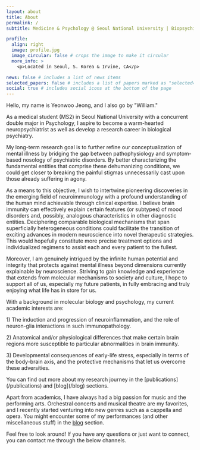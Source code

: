 ```yaml
---
layout: about
title: About
permalink: /
subtitle: Medicine & Psychology @ Seoul National University | Biopsychiatry Researcher | Talent Award of Korea #<a href=''></a>. 

profile:
  align: right
  image: profile.jpg
  image_circular: false # crops the image to make it circular
  more_info: >
    <p>Located in Seoul, S. Korea & Irvine, CA</p>

news: false # includes a list of news items
selected_papers: false # includes a list of papers marked as "selected={true}"
social: true # includes social icons at the bottom of the page
---
```


Hello, my name is Yeonwoo Jeong, and I also go by "William."

As a medical student (MS2) in Seoul National University with a concurrent double major in Psychology, I aspire to become a warm-hearted neuropsychiatrist as well as develop a research career in biological psychiatry.

My long-term research goal is to further refine our conceptualization of mental illness by bridging the gap between pathophysiology and symptom-based nosology of psychiatric disorders. By better characterizing the fundamental entities that comprise these dehumanizing conditions, we could get closer to breaking the painful stigmas unnecessarily cast upon those already suffering in agony.

As a means to this objective, I wish to intertwine pioneering discoveries in the emerging field of neuroimmunology with a profound understanding of the human mind achievable through clinical expertise. I believe brain immunity can effectively explain certain features (or subtypes) of mood disorders and, possibly, analogous characteristics in other diagnostic entities. Deciphering comparable biological mechanisms that span superficially heterogeneous conditions could facilitate the transition of exciting advances in modern neuroscience into novel therapeutic strategies. This would hopefully constitute more precise treatment options and individualized regimens to assist each and every patient to the fullest.

Moreover, I am genuinely intrigued by the infinite human potential and integrity that protects against mental illness beyond dimensions currently explainable by neuroscience. Striving to gain knowledge and experience that extends from molecular mechanisms to society and culture, I hope to support all of us, especially my future patients, in fully embracing and truly enjoying what life has in store for us.

With a background in molecular biology and psychology, my current academic interests are:
<p>1) The induction and progression of neuroinflammation, and the role of neuron-glia interactions in such immunopathology.</p>
<p>2) Anatomical and/or physiological differences that make certain brain regions more susceptible to particular abnormalities in brain immunity.</p>
<p>3) Developmental consequences of early-life stress, especially in terms of the body-brain axis, and the protective mechanisms that let us overcome these adversities.</p>
You can find out more about my research journey in the [publications](/publications) and [blog](/blog) sections.

Apart from academics, I have always had a big passion for music and the performing arts. Orchestral concerts and musical theatre are my favorites, and I recently started venturing into new genres such as a cappella and opera. You might encounter some of my performances (and other miscellaneous stuff) in the [blog](/blog) section.

Feel free to look around! If you have any questions or just want to connect, you can contact me through the below channels.
